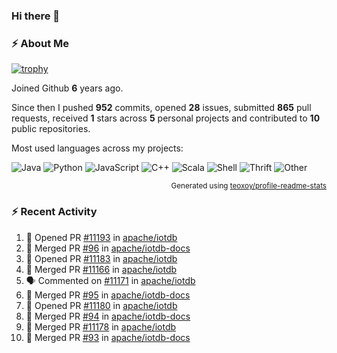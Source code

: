 ### Hi there 👋

### :zap: About Me

[![trophy](https://github-profile-trophy.vercel.app/?username=HTHou&theme=onedark)](https://github.com/ryo-ma/github-profile-trophy)
   
Joined Github **6** years ago.

Since then I pushed **952** commits, opened **28** issues, submitted **865** pull requests, received **1** stars across **5** personal projects and contributed to **10** public repositories.

Most used languages across my projects:

![Java](https://img.shields.io/static/v1?style=flat-square&label=%E2%A0%80&color=555&labelColor=%23b07219&message=Java%EF%B8%B195.4%25)
![Python](https://img.shields.io/static/v1?style=flat-square&label=%E2%A0%80&color=555&labelColor=%233572A5&message=Python%EF%B8%B11.2%25)
![JavaScript](https://img.shields.io/static/v1?style=flat-square&label=%E2%A0%80&color=555&labelColor=%23f1e05a&message=JavaScript%EF%B8%B10.7%25)
![C++](https://img.shields.io/static/v1?style=flat-square&label=%E2%A0%80&color=555&labelColor=%23f34b7d&message=C%2B%2B%EF%B8%B10.5%25)
![Scala](https://img.shields.io/static/v1?style=flat-square&label=%E2%A0%80&color=555&labelColor=%23c22d40&message=Scala%EF%B8%B10.4%25)
![Shell](https://img.shields.io/static/v1?style=flat-square&label=%E2%A0%80&color=555&labelColor=%2389e051&message=Shell%EF%B8%B10.3%25)
![Thrift](https://img.shields.io/static/v1?style=flat-square&label=%E2%A0%80&color=555&labelColor=%23D12127&message=Thrift%EF%B8%B10.3%25)
![Other](https://img.shields.io/static/v1?style=flat-square&label=%E2%A0%80&color=555&labelColor=%23ededed&message=Other%EF%B8%B10.8%25)

<p align="right"><sub>Generated using <a href="https://github.com/marketplace/actions/profile-readme-stats">teoxoy/profile-readme-stats</a></sub></p>


<!--![](https://github.com/HTHou/HTHou/blob/output/github-contribution-grid-snake.svg)-->

<!--![Haonan Hou's github stats](https://github-readme-stats.vercel.app/api?username=HTHou&count_private=true&show_icons=true&theme=onedark)-->

<!--![Haonan Hou's wakatime stats](https://github-readme-stats.vercel.app/api/wakatime?username=HTHou&layout=compact&theme=onedark)-->

<!--![Top Langs](https://github-readme-stats.vercel.app/api/top-langs/?username=HTHou&theme=onedark&layout=compact)-->

### :zap: Recent Activity
<!--START_SECTION:activity-->
1. 💪 Opened PR [#11193](https://github.com/apache/iotdb/pull/11193) in [apache/iotdb](https://github.com/apache/iotdb)
2. 🎉 Merged PR [#96](https://github.com/apache/iotdb-docs/pull/96) in [apache/iotdb-docs](https://github.com/apache/iotdb-docs)
3. 💪 Opened PR [#11183](https://github.com/apache/iotdb/pull/11183) in [apache/iotdb](https://github.com/apache/iotdb)
4. 🎉 Merged PR [#11166](https://github.com/apache/iotdb/pull/11166) in [apache/iotdb](https://github.com/apache/iotdb)
5. 🗣 Commented on [#11171](https://github.com/apache/iotdb/pull/11171#issuecomment-1727164556) in [apache/iotdb](https://github.com/apache/iotdb)
6. 🎉 Merged PR [#95](https://github.com/apache/iotdb-docs/pull/95) in [apache/iotdb-docs](https://github.com/apache/iotdb-docs)
7. 💪 Opened PR [#11180](https://github.com/apache/iotdb/pull/11180) in [apache/iotdb](https://github.com/apache/iotdb)
8. 🎉 Merged PR [#94](https://github.com/apache/iotdb-docs/pull/94) in [apache/iotdb-docs](https://github.com/apache/iotdb-docs)
9. 🎉 Merged PR [#11178](https://github.com/apache/iotdb/pull/11178) in [apache/iotdb](https://github.com/apache/iotdb)
10. 🎉 Merged PR [#93](https://github.com/apache/iotdb-docs/pull/93) in [apache/iotdb-docs](https://github.com/apache/iotdb-docs)
<!--END_SECTION:activity-->

<!--
**HTHou/HTHou** is a ✨ _special_ ✨ repository because its `README.md` (this file) appears on your GitHub profile.

Here are some ideas to get you started:

- 🔭 I’m currently working on ...
- 🌱 I’m currently learning ...
- 👯 I’m looking to collaborate on ...
- 🤔 I’m looking for help with ...
- 💬 Ask me about ...
- 📫 How to reach me: ...
- 😄 Pronouns: ...
- ⚡ Fun fact: ...
-->
